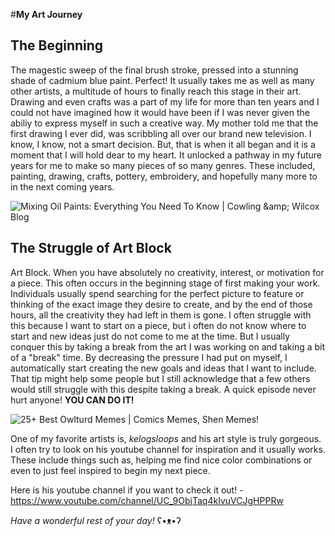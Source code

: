 #**My Art Journey**

## The Beginning

  The magestic sweep of the final brush stroke, pressed into a stunning shade of cadmium blue paint. Perfect! It usually takes me as well as many other artists, a multitude of hours to finally reach this stage in their art. Drawing and even crafts was a part of my life for more than ten years and I could not have imagined how it would have been if I was never given the abiliy to express myself in such a creative way. My mother told me that the first drawing I ever did, was scribbling all over our brand new television. I know, I know, not a smart decision. But, that is when it all began and it is a moment that I will hold dear to my heart. It unlocked a pathway in my future years for me to make so many pieces of so many genres. These included, painting, drawing, crafts, pottery, embroidery, and hopefully many more to in the next coming years.

<img src="https://www.cowlingandwilcox.com/blog/wp-content/uploads/2019/06/bigstock-Artist-Brush-Mixed-Color-Oil-P-263253853-1024x684.jpg" alt="Mixing Oil Paints: Everything You Need To Know | Cowling &amp;amp; Wilcox Blog"/>

## The Struggle of Art Block

  Art Block. When you have absolutely no creativity, interest, or motivation for a piece. This often occurs in the beginning stage of first making your work. Individuals usually spend searching for the perfect picture to feature or thinking of the exact image they desire to create, and by the end of those hours, all the creativity they had left in them is gone. I often struggle with this because I want to start on a piece, but i often do not know where to start and new ideas just do not come to me at the time. But I usually conquer this by taking a break from the art I was working on and taking a bit of a "break" time. By decreasing the pressure I had put on myself, I automatically start creating the new goals and ideas that I want to include. That tip might help some people but I still acknowledge that a few others would still struggle with this despite taking a break. A quick episode never hurt anyone! **YOU CAN DO IT!**

<img src="https://pics.me.me/thumb_i-wanna-make-art-but-i-dont-knouw-how-to-43934888.png" alt="25+ Best Owlturd Memes | Comics Memes, Shen Memes"/>!

  One of my favorite artists is, _kelogsloops_ and his art style is truly gorgeous. I often try to look on his youtube channel for inspiration and it usually works. These include things such as, helping me find nice color combinations or even to just feel inspired to begin my next piece. 

  Here is his youtube channel if you want to check it out! - https://www.youtube.com/channel/UC_9ObjTaq4kIvuVCJgHPPRw

 _Have a wonderful rest of your day!_ 
               ʕ•ᴥ•ʔ 

